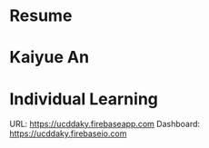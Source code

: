# Resume

# Kaiyue An 

# Individual Learning

URL: https://ucddaky.firebaseapp.com
Dashboard: https://ucddaky.firebaseio.com
